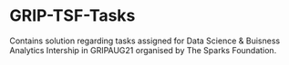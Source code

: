 # GRIP-TSF-Tasks
Contains solution regarding tasks assigned for Data Science &amp; Buisness Analytics Intership in GRIPAUG21 organised by The Sparks Foundation.
